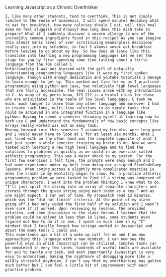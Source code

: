 Learning Javascript as a Chronic Overthinker

	I, like many other students, tend to overthink. This is not simply limited to the realm of academics, I will spend minutes deciding what to eat for breakfast. How many calories should I eat, will this meal make me feel sluggish and drowsy? How long does this dish take to prepare? What if I suddenly discover a severe allergy to one of the incredibly common ingredients found in this recipe? As you can imagine this almost manic level of over scrutinizing meaningless decisions really cuts into my schedule, in fact I almost never eat breakfast before leaving to go about my day. So how does an issue like this translate into learning a new programming language? Let me set the stage for you by first spending some time talking about a little language from the 70s called C.
	Unfortunately I was not blessed with the gift of naturally understanding programming languages like it were my first spoken language, though with enough dedication and youtube tutorials I manage to learn enough to get by. This worked out fine for me as I practiced programming using python and java, two relatively high level languages that are fairly accessible. The real issues arose with my introduction to C. As many of my peers know, ICS 212 is a brutal class for those who are uninitiated in the realm of low level languages. C took me much, much longer to learn than any other language and moreover I had to create such long, multi-line solutions to do simple tasks that could be achieved in one integrated function in a language like python. Having to spend a semester throwing myself at learning how to both use C and understand the fundamentals of how basic concepts like arrays really worked was not an easy task. 
	Moving forward into this semester I assumed my troubles were long gone and I would never have to look at C for at least six months. What I was faced with on the other hand was the complete opposite of what I had just spent a whole semester training my brain to do. Now we were tasked with learning a new high level language and to find the solutions to problems as quickly as we could in an exercise called athletic programming. This was a major shock to my system. For the first few exercises I felt fine, the prompts were easy enough and I had some experience under my belt from doing our assigned FreeCodeCamp lessons. When coming across a slightly more complicated exercise is when the cracks in my mentality began to show. For a practice athletic programming problem we were tasked to find if a string was composed of unique characters. I went into the problem thinking I knew what to do. “I’ll just split the string into an array of separate characters and iterate through the given string using each index as a key.” And as one might expect, I ran out of time. My stopwatch read 12 minutes, which was the ‘did not finish’ criteria. At the point of my alarm going off I had only coded the first half of my solution and I wasn’t even sure if it worked. Upon reviewing my lessons, the provided solution, and some discussion in the class forums I learned that the problem could be solved in less than 10 lines, some students even figured out how to do it in one. I spent so much time in my “C” mindset that I totally forgot how strings worked in Javascript and about the many tools I could use. 
	This experience was a bit of a wake up call for me and I am now approaching this language with a new mindset. I can now see the powerful ways in which Javascript can be utilized. Complex tasks can be completed in very few lines, hundreds of useful tools are available for you to tackle any task, and most importantly Javascript is very easy to understand, making the nightmare of debugging more like a mildly stressful daydream. I can’t say that my overthinking has gotten much better but I can feel a little bit of improvement with each practice problem.
